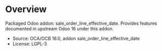 # Overview

Packaged Odoo addon: sale_order_line_effective_date. Provides features documented in upstream Odoo 16 under this addon.

- Source: OCA/OCB 16.0, addon sale_order_line_effective_date
- License: LGPL-3
